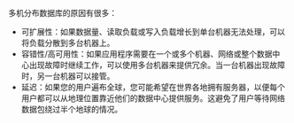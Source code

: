 多机分布数据库的原因有很多：
- 可扩展性：如果数据量、读取负载或写入负载增长到单台机器无法处理，可以将负载分散到多台机器上。
- 容错性/高可用性：如果应用程序需要在一个或多个机器、网络或整个数据中心出现故障时继续工作，可以使用多台机器来提供冗余。当一台机器出现故障时，另一台机器可以接管。
- 延迟：如果您的用户遍布全球，您可能希望在世界各地拥有服务器，以便每个用户都可以从地理位置靠近他们的数据中心提供服务。这避免了用户等待网络数据包绕过半个地球的情况。

